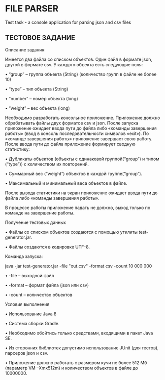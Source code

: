 # FILE PARSER
Test task - a console application for parsing json and csv files

## ТЕСТОВОЕ ЗАДАНИЕ

Описание задания

Имеется два файла со списком объектов. Один файл в формате json, другой в формате csv. У каждого объекта есть следующие поля:

•	“group” – группа объекта (String) (количество групп в файле не более 10)

•	“type” – тип объекта (String)

•	“number” – номер объекта (long)

•	“weight” – вес объекта (long)

Необходимо разработать консольное приложение. Приложение должно обрабатывать файлы двух форматов csv и json.  После запуска приложение ожидает ввода пути до файла либо «команды завершения работы» (ввод в консоль последовательности символов «exit»). По «команде завершения работы» приложение завершает свою работу. После ввода пути до файла приложение формирует сводную статистику:

•	Дубликаты объектов (объекты с одинаковой группой(“group”) и типом (“type”)) с количеством их повторений.

•	Суммарный вес (“weight”) объектов в каждой группе(“group”).

•	Максимальный и минимальный веса объектов в файле.

После вывода статистики на экран приложение ожидает ввода пути до файла либо «команды завершения работы».

В процессе работы приложение падать не должно, выход только по команде на завершение работы.

Получение тестовых данных

•	Файлы со списком объектов создаются с помощью утилиты test-generator.jar. 

•	Файлы создаются в кодировке UTF-8.

Команда запуска:

java -jar test-generator.jar -file "out.csv" -format csv -count 10 000 000

•	-file – выходной файл

•	-format – формат файла (json или csv)

•	-count – количество объектов

Условия выполнения

•	Использование Java 8

•	Система сборки Gradle. 

•	Необходимо обойтись только средствами, входящими в пакет Java SE.

•	Из сторонних библиотек допустимо использование JUnit (для тестов), парсеров json и csv. 

•	Приложение должно работать с размером кучи не более 512 Мб (параметр VM –Xmx512m) и количеством объектов в файле до 10000000.

